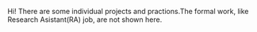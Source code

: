 Hi! There are some individual projects and practions.The formal work, like Research Asistant(RA) job, are not shown here.  
